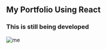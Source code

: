 ## My Portfolio Using React
### This is still being developed
![me](https://github.com/ataislucky/myportfolio-react/blob/main/portofolio-progress2.gif)
